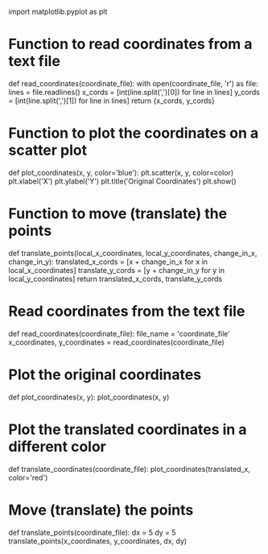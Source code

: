 import matplotlib.pyplot as plt


# Function to read coordinates from a text file
def read_coordinates(coordinate_file):
    with open(coordinate_file, 'r') as file:
        lines = file.readlines()
        x_cords = [int(line.split(',')[0]) for line in lines]
        y_cords = [int(line.split(',')[1]) for line in lines]
    return {x_cords, y_cords}


# Function to plot the coordinates on a scatter plot
def plot_coordinates(x, y, color='blue'):
    plt.scatter(x, y, color=color)
    plt.xlabel('X')
    plt.ylabel('Y')
    plt.title('Original Coordinates')
    plt.show()


# Function to move (translate) the points
def translate_points(local_x_coordinates, local_y_coordinates, change_in_x, change_in_y):
    translated_x_cords = [x + change_in_x for x in local_x_coordinates]
    translate_y_cords = [y + change_in_y for y in local_y_coordinates]
    return translated_x_cords, translate_y_cords


# Read coordinates from the text file
def read_coordinates(coordinate_file):
    file_name = 'coordinate_file'
    x_coordinates, y_coordinates = read_coordinates(coordinate_file)


# Plot the original coordinates
def plot_coordinates(x, y):
    plot_coordinates(x, y)

# Plot the translated coordinates in a different color
def translate_coordinates(coordinate_file):
    plot_coordinates(translated_x, color='red')

# Move (translate) the points
def translate_points(coordinate_file):
    dx = 5
    dy = 5
    translate_points(x_coordinates, y_coordinates, dx, dy)
